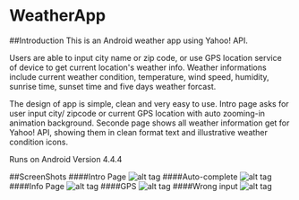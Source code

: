 # WeatherApp
##Introduction
This is an Android weather app using Yahoo! API.

Users are able to input city name or zip code, or use GPS location service of device to get current location's weather info. Weather informations include current weather condition, temperature, wind speed, humidity, sunrise time, sunset time and five days weather forcast.

The design of app is simple, clean and very easy to use. Intro page asks for user input city/ zipcode or current GPS location with auto zooming-in animation background. Seconde page shows all weather information get for Yahoo! API, showing them in clean format text and illustrative weather condition icons.

Runs on Android Version 4.4.4

##ScreenShots
####Intro Page
![alt tag](https://raw.githubusercontent.com/Chen0620/WeatherApp/master/ScreenShots/SS2.png)
####Auto-complete
![alt tag](https://raw.githubusercontent.com/Chen0620/WeatherApp/master/ScreenShots/SS3.png)
####Info Page
![alt tag](https://raw.githubusercontent.com/Chen0620/WeatherApp/master/ScreenShots/SS4.png)
####GPS
![alt tag](https://raw.githubusercontent.com/Chen0620/WeatherApp/master/ScreenShots/SS5.png)
####Wrong input
![alt tag](https://raw.githubusercontent.com/Chen0620/WeatherApp/master/ScreenShots/SS6.png)
